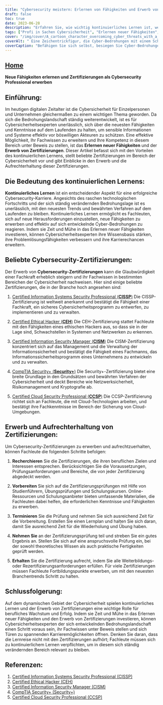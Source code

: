```yaml
---
title: "Cybersecurity meistern: Erlernen von Fähigkeiten und Erwerb von Zertifizierungen für den Erfolg"
draft: false
toc: true
date: 2023-06-28
description: "Erfahren Sie, wie wichtig kontinuierliches Lernen ist, welche gängigen Cybersecurity-Zertifizierungen es gibt und wie Sie diese für eine erfolgreiche Cybersecurity-Karriere erwerben und erhalten können."
tags: ["Profi in Sachen Cybersicherheit", "Erlernen neuer Fähigkeiten", "Erwerb von Zertifizierungen", "kontinuierliches Lernen", "Cybersicherheits-Zertifizierungen", "CISSP", "CEH", "CISM", "Sicherheit+", "CCSP", "Bedeutung des kontinuierlichen Lernens", "Vorteile des Erwerbs von Zertifizierungen", "Karriereentwicklung im Bereich Cybersicherheit", "Berufliches Wachstum", "Neueste Trends in der Cybersicherheit", "technologische Fortschritte bei der Cybersicherheit", "bewährte Praktiken im Bereich der Cybersicherheit", "Erwerb von Fähigkeiten im Bereich der Cybersicherheit", "Vorbereitung auf Cybersecurity-Prüfungen", "Aufrechterhaltung von Cybersicherheitszertifizierungen", "branchenweit anerkannte Zertifizierungen im Bereich Cybersicherheit", "Karrieremöglichkeiten im Bereich Cybersicherheit", "Bildung und Ausbildung im Bereich der Cybersicherheit", "Fortbildung im Bereich der Cybersicherheit", "Cybersecurity-Arbeitsmarkt", "Cyber-Bedrohungslandschaft", "ständige berufliche Weiterbildung im Bereich der Cybersicherheit", "Netzwerksicherheits-Zertifizierungen", "Cloud-Sicherheitszertifizierungen", "Ethical-Hacking-Zertifizierungen", "Zertifizierungen für Informationssicherheitsmanagement"]
cover: "/img/cover/A_cartoon_character_overcoming_cyber_threats_with_a_shield.png"
coverAlt: " Eine Zeichentrickfigur, die Cyber-Bedrohungen mit einem Schild und einem Schwert bekämpft."
coverCaption: "Befähigen Sie sich selbst, besiegen Sie Cyber-Bedrohungen!"
---
```


## [Home](/cyber-security-career-playbook-start/)

**Neue Fähigkeiten erlernen und Zertifizierungen als Cybersecurity Professional erwerben**

## Einführung:

Im heutigen digitalen Zeitalter ist die Cybersicherheit für Einzelpersonen und Unternehmen gleichermaßen zu einem wichtigen Thema geworden. Da sich die Bedrohungslandschaft ständig weiterentwickelt, ist es für Cybersicherheitsexperten unerlässlich, sich über die neuesten Fähigkeiten und Kenntnisse auf dem Laufenden zu halten, um sensible Informationen und Systeme effektiv vor böswilligen Akteuren zu schützen. Eine effektive Möglichkeit, Ihr Fachwissen zu erweitern und Ihre Kompetenz in diesem Bereich unter Beweis zu stellen, ist das **Erlernen neuer Fähigkeiten** und der **Erwerb von Zertifizierungen**. Dieser Artikel befasst sich mit den Vorteilen des kontinuierlichen Lernens, stellt beliebte Zertifizierungen im Bereich der Cybersicherheit vor und gibt Einblicke in den Erwerb und die Aufrechterhaltung dieser Zertifizierungen.

## Die Bedeutung des kontinuierlichen Lernens:

**Kontinuierliches Lernen** ist ein entscheidender Aspekt für eine erfolgreiche Cybersecurity-Karriere. Angesichts des raschen technologischen Fortschritts und der sich ständig verändernden Bedrohungslage ist es unerlässlich, mit den neuesten Trends und bewährten Verfahren auf dem Laufenden zu bleiben. Kontinuierliches Lernen ermöglicht es Fachleuten, sich auf neue Herausforderungen einzustellen, neue Fähigkeiten zu erwerben und effektiv auf sich entwickelnde Cyber-Bedrohungen zu reagieren. Indem sie Zeit und Mühe in das Erlernen neuer Fähigkeiten investieren, können Cybersicherheitsexperten ihre Wissensbasis stärken, ihre Problemlösungsfähigkeiten verbessern und ihre Karrierechancen erweitern.

## Beliebte Cybersecurity-Zertifizierungen:

Der Erwerb von **Cybersecurity-Zertifizierungen** kann die Glaubwürdigkeit einer Fachkraft erheblich steigern und ihr Fachwissen in bestimmten Bereichen der Cybersicherheit nachweisen. Hier sind einige beliebte Zertifizierungen, die in der Branche hoch angesehen sind:

1. [Certified Information Systems Security Professional (**CISSP**)](https://www.isc2.org/Certifications/CISSP) Die CISSP-Zertifizierung ist weltweit anerkannt und bestätigt die Fähigkeit einer Fachkraft, ein sicheres Cybersicherheitsprogramm zu entwerfen, zu implementieren und zu verwalten.

2. [Certified Ethical Hacker (**CEH**)](https://www.eccouncil.org/programs/certified-ethical-hacker-ceh/) Die CEH-Zertifizierung stattet Fachleute mit den Fähigkeiten eines ethischen Hackers aus, so dass sie in der Lage sind, Schwachstellen in Systemen und Netzwerken zu erkennen.

3. [Certified Information Security Manager (**CISM**)](https://www.isaca.org/credentialing/cism) Die CISM-Zertifizierung konzentriert sich auf das Management und die Verwaltung der Informationssicherheit und bestätigt die Fähigkeit eines Fachmanns, das Informationssicherheitsprogramm eines Unternehmens zu entwickeln und zu verwalten.

4. [CompTIA Security+ (**Security+**)](https://www.comptia.org/certifications/security) Die Security+-Zertifizierung bietet eine breite Grundlage in den Grundsätzen und bewährten Verfahren der Cybersicherheit und deckt Bereiche wie Netzwerksicherheit, Risikomanagement und Kryptografie ab.

5. [Certified Cloud Security Professional (**CCSP**)](https://www.isc2.org/Certifications/CCSP) Die CCSP-Zertifizierung richtet sich an Fachleute, die mit Cloud-Technologien arbeiten, und bestätigt ihre Fachkenntnisse im Bereich der Sicherung von Cloud-Umgebungen.

## Erwerb und Aufrechterhaltung von Zertifizierungen:

Um Cybersecurity-Zertifizierungen zu erwerben und aufrechtzuerhalten, können Fachleute die folgenden Schritte befolgen:

1. **Recherchieren** Sie die Zertifizierungen, die ihren beruflichen Zielen und Interessen entsprechen. Berücksichtigen Sie die Voraussetzungen, Prüfungsanforderungen und Bereiche, die von jeder Zertifizierung abgedeckt werden.

2. **Vorbereiten** Sie sich auf die Zertifizierungsprüfungen mit Hilfe von Studienführern, Übungsprüfungen und Schulungskursen. Online-Ressourcen und Schulungsanbieter bieten umfassende Materialien, die Fachleuten dabei helfen, die erforderlichen Kenntnisse und Fähigkeiten zu erwerben.

3. **Terminieren** Sie die Prüfung und nehmen Sie sich ausreichend Zeit für die Vorbereitung. Erstellen Sie einen Lernplan und halten Sie sich daran, damit Sie ausreichend Zeit für die Wiederholung und Übung haben.

4. **Nehmen Sie** an der Zertifizierungsprüfung teil und streben Sie ein gutes Ergebnis an. Stellen Sie sich auf eine anspruchsvolle Prüfung ein, bei der sowohl theoretisches Wissen als auch praktische Fertigkeiten geprüft werden.

5. **Erhalten** Sie die Zertifizierung aufrecht, indem Sie alle Weiterbildungs- oder Rezertifizierungsanforderungen erfüllen. Für viele Zertifizierungen müssen Fachleute Fortbildungspunkte erwerben, um mit den neuesten Branchentrends Schritt zu halten.

## Schlussfolgerung:

Auf dem dynamischen Gebiet der Cybersicherheit spielen kontinuierliches Lernen und der Erwerb von Zertifizierungen eine wichtige Rolle für berufliches Wachstum und Erfolg. Indem sie Zeit und Mühe in das Erlernen neuer Fähigkeiten und den Erwerb von Zertifizierungen investieren, können Cybersicherheitsexperten der sich entwickelnden Bedrohungslandschaft einen Schritt voraus sein, ihr Fachwissen unter Beweis stellen und sich Türen zu spannenden Karrieremöglichkeiten öffnen. Denken Sie daran, dass die Lernreise nicht mit den Zertifizierungen aufhört; Fachleute müssen sich zu kontinuierlichem Lernen verpflichten, um in diesem sich ständig verändernden Bereich relevant zu bleiben.

## Referenzen:

1. [Certified Information Systems Security Professional (CISSP)](https://www.isc2.org/Certifications/CISSP)
2. [Certified Ethical Hacker (CEH)](https://www.eccouncil.org/programs/certified-ethical-hacker-ceh/)
3. [Certified Information Security Manager (CISM)](https://www.isaca.org/credentialing/cism)
4. [CompTIA Security+ (Security+)](https://www.comptia.org/certifications/security)
5. [Certified Cloud Security Professional (CCSP)](https://www.isc2.org/Certifications/CCSP)
